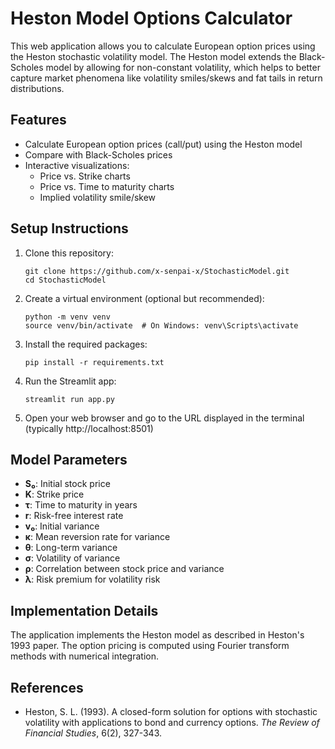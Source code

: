 # Heston Model Options Calculator

This web application allows you to calculate European option prices using the Heston stochastic volatility model. The Heston model extends the Black-Scholes model by allowing for non-constant volatility, which helps to better capture market phenomena like volatility smiles/skews and fat tails in return distributions.

## Features

- Calculate European option prices (call/put) using the Heston model
- Compare with Black-Scholes prices
- Interactive visualizations:
  - Price vs. Strike charts
  - Price vs. Time to maturity charts
  - Implied volatility smile/skew

## Setup Instructions

1. Clone this repository:
   ```
   git clone https://github.com/x-senpai-x/StochasticModel.git
   cd StochasticModel
   ```

2. Create a virtual environment (optional but recommended):
   ```
   python -m venv venv
   source venv/bin/activate  # On Windows: venv\Scripts\activate
   ```

3. Install the required packages:
   ```
   pip install -r requirements.txt
   ```

4. Run the Streamlit app:
   ```
   streamlit run app.py
   ```

5. Open your web browser and go to the URL displayed in the terminal (typically http://localhost:8501)

## Model Parameters

- **S₀**: Initial stock price
- **K**: Strike price
- **τ**: Time to maturity in years
- **r**: Risk-free interest rate
- **v₀**: Initial variance
- **κ**: Mean reversion rate for variance
- **θ**: Long-term variance
- **σ**: Volatility of variance
- **ρ**: Correlation between stock price and variance
- **λ**: Risk premium for volatility risk

## Implementation Details

The application implements the Heston model as described in Heston's 1993 paper. The option pricing is computed using Fourier transform methods with numerical integration.

## References

- Heston, S. L. (1993). A closed-form solution for options with stochastic volatility with applications to bond and currency options. *The Review of Financial Studies*, 6(2), 327-343.
